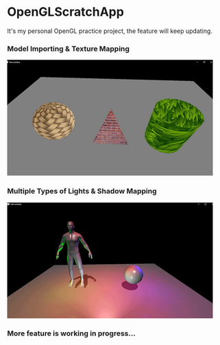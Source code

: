 # OpenGLScratchApp

It's my personal OpenGL practice project, the feature will keep updating.



### Model Importing & Texture Mapping

![image](https://github.com/DrakeLan/OpenGLScratchApp/blob/master/DemoImage/Model%20Importing%20and%20Texture%20Mapping.gif)

### Multiple Types of Lights & Shadow Mapping

![image](https://github.com/DrakeLan/OpenGLScratchApp/blob/master/DemoImage/Mupltiple%20Lights.gif)

### More feature is working in progress...

